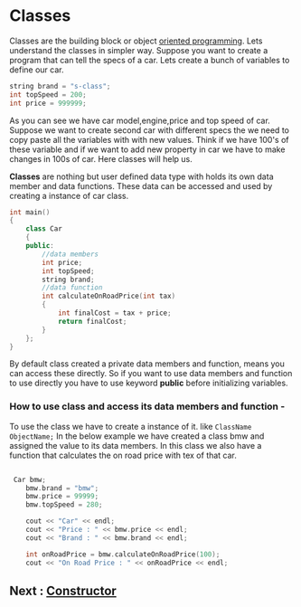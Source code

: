 # Classes

Classes are the building block or object [oriented programming](). Lets understand the classes in simpler way. Suppose you want to create a program that can tell the specs of a car. Lets create a bunch of variables to define our car.

```cpp
string brand = "s-class";
int topSpeed = 200;
int price = 999999;
```

As you can see we have car model,engine,price and top speed of car. Suppose we want to create second car with different specs the we need to copy paste all the variables with with new values. Think if we have 100's of these variable and if we want to add new property in car we have to make changes in 100s of car. Here classes will help us.

**Classes**  are nothing but user defined data type with holds its own data member and data functions. These data can be accessed and used by creating a instance of car class.

```cpp
int main()
{
    class Car
    {
    public:
        //data members 
        int price;
        int topSpeed;
        string brand;
        //data function
        int calculateOnRoadPrice(int tax)
        {
            int finalCost = tax + price;
            return finalCost;
        }
    };
}
```

By default class created a private data members and function, means you can access these directly. So if you want to use data members and function to use directly you have to use keyword **public** before initializing variables. 

### How to use class and access its data members and function - 

To use the class we have to create a instance of it. like `ClassName ObjectName;` In the below example we have created a class bmw and assigned the value to its data members. In this class we also have a function that calculates the on road price with tex of that car.

```cpp

 Car bmw;
    bmw.brand = "bmw";
    bmw.price = 99999;
    bmw.topSpeed = 280;

    cout << "Car" << endl;
    cout << "Price : " << bmw.price << endl;
    cout << "Brand : " << bmw.brand << endl;

    int onRoadPrice = bmw.calculateOnRoadPrice(100);
    cout << "On Road Price : " << onRoadPrice << endl;
```

## Next : [Constructor](../constructor/readme.md)